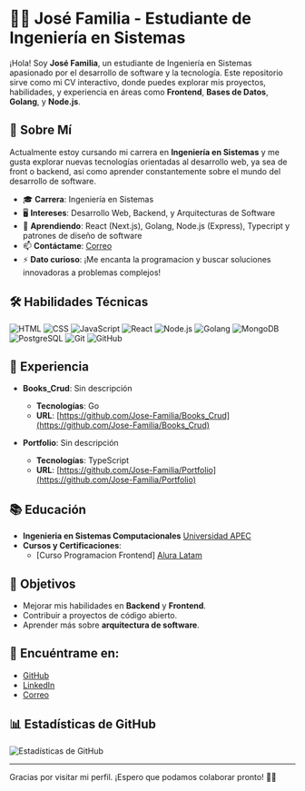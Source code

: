 
# 👨‍💻 José Familia - Estudiante de Ingeniería en Sistemas

¡Hola! Soy **José Familia**, un estudiante de Ingeniería en Sistemas apasionado por el desarrollo de software y la tecnología. Este repositorio sirve como mi CV interactivo, donde puedes explorar mis proyectos, habilidades, y experiencia en áreas como **Frontend**, **Bases de Datos**, **Golang**, y **Node.js**.

## 🎯 Sobre Mí

Actualmente estoy cursando mi carrera en **Ingeniería en Sistemas** y me gusta explorar nuevas tecnologías orientadas al desarrollo web, ya sea de front o backend, asi como aprender constantemente sobre el mundo del desarrollo de software.

- 🎓 **Carrera**: Ingeniería en Sistemas
- 🖥 **Intereses**: Desarrollo Web, Backend, y Arquitecturas de Software
- 🌱 **Aprendiendo**: React (Next.js), Golang, Node.js (Express), Typecript y patrones de diseño de software
- 📫 **Contáctame**: [Correo](mailto:familiajoserene@gmail.com)
- ⚡ **Dato curioso**: ¡Me encanta la programacion y buscar soluciones innovadoras a problemas complejos!

## 🛠 Habilidades Técnicas

![HTML](https://img.shields.io/badge/HTML-E34F26?style=for-the-badge&logo=html5&logoColor=white)
![CSS](https://img.shields.io/badge/CSS-1572B6?style=for-the-badge&logo=css3&logoColor=white)
![JavaScript](https://img.shields.io/badge/JavaScript-F7DF1E?style=for-the-badge&logo=javascript&logoColor=black)
![React](https://img.shields.io/badge/React-61DAFB?style=for-the-badge&logo=react&logoColor=black)
![Node.js](https://img.shields.io/badge/Node.js-339933?style=for-the-badge&logo=node.js&logoColor=white)
![Golang](https://img.shields.io/badge/Go-00ADD8?style=for-the-badge&logo=go&logoColor=white)
![MongoDB](https://img.shields.io/badge/MongoDB-47A248?style=for-the-badge&logo=mongodb&logoColor=white)
![PostgreSQL](https://img.shields.io/badge/PostgreSQL-4169E1?style=for-the-badge&logo=postgresql&logoColor=white)
![Git](https://img.shields.io/badge/Git-F05032?style=for-the-badge&logo=git&logoColor=white)
![GitHub](https://img.shields.io/badge/GitHub-181717?style=for-the-badge&logo=github&logoColor=white)

## 💼 Experiencia

- **Books_Crud**: Sin descripción
  - **Tecnologías**: Go
  - **URL**: [https://github.com/Jose-Familia/Books_Crud](https://github.com/Jose-Familia/Books_Crud)

- **Portfolio**: Sin descripción
  - **Tecnologías**: TypeScript
  - **URL**: [https://github.com/Jose-Familia/Portfolio](https://github.com/Jose-Familia/Portfolio)

## 📚 Educación

- **Ingenieria en Sistemas Computacionales** [Universidad APEC](unapec.edu.do)
- **Cursos y Certificaciones**: 
  - [Curso Programacion Frontend] [Alura Latam](https://app.aluracursos.com/user/Familiajoserene/fullCertificate/a3c142864461f440423656cc397e8632)

## 🌱 Objetivos

- Mejorar mis habilidades en **Backend** y **Frontend**.
- Contribuir a proyectos de código abierto.
- Aprender más sobre **arquitectura de software**.

## 🔗 Encuéntrame en:

- [GitHub](https://github.com/Jose-Familia)
- [LinkedIn](https://www.linkedin.com/in/jrfamilia/)
- [Correo](mailto:familiajoserene@gmail.com)

## 📊 Estadísticas de GitHub

![Estadísticas de GitHub](https://github-readme-stats.vercel.app/api?username=Jose-Familia&show_icons=true&theme=radical)

---

Gracias por visitar mi perfil. ¡Espero que podamos colaborar pronto! 👋🤍

